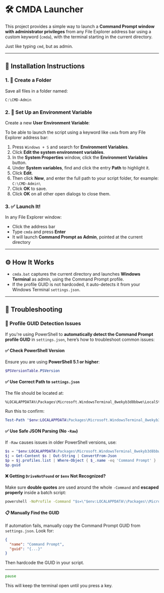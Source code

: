 
# 🛠️ CMDA Launcher

This project provides a simple way to launch a **Command Prompt window with administrator privileges** from any File Explorer address bar using a custom keyword (`cmda`), with the terminal starting in the current directory.  

Just like typing `cmd`, but as admin.

---

## 🚀 Installation Instructions

### 1. 📁 Create a Folder
Save all files in a folder named:
```
C:\CMD-Admin
```

### 2. 📝 Set Up an Environment Variable
Create a new **User Environment Variable**:

To be able to launch the script using a keyword like `cmda` from any File Explorer address bar:

1. Press `Windows + S` and search for **Environment Variables**.
2. Click **Edit the system environment variables**.
3. In the **System Properties** window, click the **Environment Variables** button.
4. Under **System variables**, find and click the entry **Path** to highlight it.
5. Click **Edit**.
6. Then click **New**, and enter the full path to your script folder, for example: `C:\CMD-Admin\`
7. Click **OK** to save.
8. Click **OK** on all other open dialogs to close them.

### 3. ✅ Launch It!
In any File Explorer window:
- Click the address bar
- Type `cmda` and press **Enter**
- It will launch **Command Prompt as Admin**, pointed at the current directory

---

## ⚙️ How It Works

- `cmda.bat` captures the current directory and launches **Windows Terminal** as admin, using the Command Prompt profile.
- If the profile GUID is not hardcoded, it auto-detects it from your Windows Terminal `settings.json`.

---

## 🧪 Troubleshooting

### 🧩 Profile GUID Detection Issues

If you're using PowerShell to **automatically detect the Command Prompt profile GUID** in `settings.json`, here’s how to troubleshoot common issues:

#### ✅ Check PowerShell Version
Ensure you are using **PowerShell 5.1 or higher**:
```powershell
$PSVersionTable.PSVersion
```

#### ✅ Use Correct Path to `settings.json`
The file should be located at:
```
%LOCALAPPDATA%\Packages\Microsoft.WindowsTerminal_8wekyb3d8bbwe\LocalState\settings.json
```
Run this to confirm:
```powershell
Test-Path "$env:LOCALAPPDATA\Packages\Microsoft.WindowsTerminal_8wekyb3d8bbwe\LocalState\settings.json"
```

#### ✅ Use Safe JSON Parsing (No `-Raw`)
If `-Raw` causes issues in older PowerShell versions, use:
```powershell
$s = "$env:LOCALAPPDATA\Packages\Microsoft.WindowsTerminal_8wekyb3d8bbwe\LocalState\settings.json"
$j = Get-Content $s | Out-String | ConvertFrom-Json
$p = $j.profiles.list | Where-Object { $_.name -eq 'Command Prompt' }
$p.guid
```

#### ❌ Getting `DriveNotFound` or `$env` Not Recognized?
Make sure **double quotes** are used around the whole `-Command` and **escaped properly** inside a batch script:
```bat
powershell -NoProfile -Command "$s=\"$env:LOCALAPPDATA\\Packages\\Microsoft.WindowsTerminal_8wekyb3d8bbwe\\LocalState\\settings.json\"; $j=Get-Content $s | Out-String | ConvertFrom-Json; $p=$j.profiles.list | Where-Object { $_.name -eq 'Command Prompt' }; $p.guid"
```

#### 📋 Manually Find the GUID
If automation fails, manually copy the Command Prompt GUID from `settings.json`. Look for:
```json
{
  "name": "Command Prompt",
  "guid": "{...}"
}
```
Then hardcode the GUID in your script.

---
```bat
pause
```

This will keep the terminal open until you press a key.

